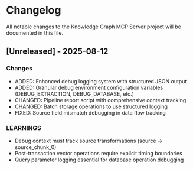 # Changelog

All notable changes to the Knowledge Graph MCP Server project will be documented in this file.

## [Unreleased] - 2025-08-12

### Changes
- ADDED: Enhanced debug logging system with structured JSON output
- ADDED: Granular debug environment configuration variables (DEBUG_EXTRACTION, DEBUG_DATABASE, etc.)
- CHANGED: Pipeline report script with comprehensive context tracking
- CHANGED: Batch storage operations to use structured logging
- FIXED: Source field mismatch debugging in data flow tracking

### LEARNINGS
- Debug context must track source transformations (source → source_chunk_0)
- Post-transaction vector operations require explicit timing boundaries
- Query parameter logging essential for database operation debugging